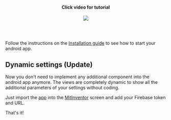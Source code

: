 <h4 align="center">
  Click video for tutorial 
</h4>

<p align="center" 
    href="http://www.youtube.com/watch?v=k1sSvwABXCE">
    <img src="Resources/tutorial_demo.gif">
</p>


<br>
<br>

Follow the instructions on the [Installation guide](markdowns/INSTALL.md) to see how to start your android app.

## Dynamic settings (Update)
Now you don't need to implement any additional component into the android app anymore. The views are completely dynamic 
to show all the additional parameters of your settings without coding.

Just import the [app](AppInventor/ledypi.aia) into the [MitInventor](https://appinventor.mit.edu/) screen and add your Firebase token and URL.

That's it! 
